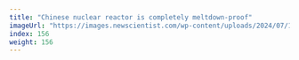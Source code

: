 ```yaml
---
title: "Chinese nuclear reactor is completely meltdown-proof"
imageUrl: "https://images.newscientist.com/wp-content/uploads/2024/07/19165155/SEI_213444327.jpg?width=788"
index: 156
weight: 156
---
```

